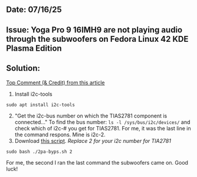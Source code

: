 ## Date: 07/16/25

## Issue: Yoga Pro 9 16IMH9 are not playing audio through the subwoofers on Fedora Linux 42 KDE Plasma Edition 

## Solution: 

[Top Comment (& Credit) from this article](https://askubuntu.com/questions/1487745/bass-speakers-not-working-on-lenovo-yoga-pro-9-14irp8-ubuntu-22-04)

1. Install i2c-tools
```
sudo apt install i2c-tools
```
2. "Get the i2c-bus number on which the TIAS2781 component is connected..." To find the bus number: ```ls -l /sys/bus/i2c/devices/``` and check which of i2c-# you get for TIAS2781. For me, it was the last line in the command respons. Mine is i2c-2.
3. Download [this script](https://bugzilla.kernel.org/attachment.cgi?id=304763). *Replace 2 for your i2c number for TIA2781*
```
sudo bash ./2pa-byps.sh 2
```
For me, the second I ran the last command the subwoofers came on. Good luck!
